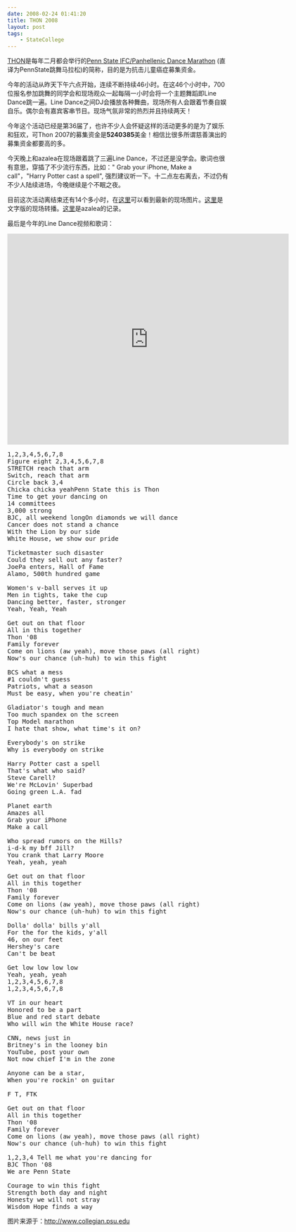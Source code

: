 ```yaml
---
date: 2008-02-24 01:41:20
title: THON 2008
layout: post
tags:
    - StateCollege
---
```

[THON](http://en.wikipedia.org/wiki/Penn_State_Dance_Marathon)是每年二月都会举行的[Penn State IFC/Panhellenic Dance Marathon](http://en.wikipedia.org/wiki/Dance_Marathon) (直译为PennState跳舞马拉松)的简称，目的是为抗击儿童癌症募集资金。

今年的活动从昨天下午六点开始，连续不断持续46小时。在这46个小时中，700位报名参加跳舞的同学会和现场观众一起每隔一小时会将一个主题舞蹈即Line Dance跳一遍。Line Dance之间DJ会播放各种舞曲，现场所有人会跟着节奏自娱自乐。偶尔会有嘉宾客串节目。现场气氛非常的热烈并且持续两天！

今年这个活动已经是第36届了，也许不少人会怀疑这样的活动更多的是为了娱乐和狂欢，可Thon 2007的募集资金是<strong>5240385</strong>美金！相信比很多所谓慈善演出的募集资金都要高的多。

今天晚上和azalea在现场跟着跳了三遍Line Dance，不过还是没学会。歌词也很有意思，穿插了不少流行东西，比如：" Grab your iPhone, Make a call"，"Harry Potter cast a spell", 强烈建议听一下。十二点左右离去，不过仍有不少人陆续进场，今晚继续是个不眠之夜。

目前这次活动离结束还有14个多小时，在<a href="http://www.collegian.psu.edu/archive/news_specials/08thon/photos.aspx">这里</a>可以看到最新的现场图片。<a href="http://www.collegian.psu.edu/blogs/thon/" target="_blank">这里</a>是文字版的现场转播。<a href="http://azaleasays.com/2008/02/24/thonpictures/">这里</a>是azalea的记录。

最后是今年的Line Dance视频和歌词：

<iframe width="640" height="480" src="http://www.youtube.com/embed/JPmZtuLJznY?rel=0" frameborder="0" allowfullscreen></iframe>

<pre>
1,2,3,4,5,6,7,8
Figure eight 2,3,4,5,6,7,8
STRETCH reach that arm
Switch, reach that arm
Circle back 3,4
Chicka chicka yeahPenn State this is Thon
Time to get your dancing on
14 committees
3,000 strong
BJC, all weekend longOn diamonds we will dance
Cancer does not stand a chance
With the Lion by our side
White House, we show our pride

Ticketmaster such disaster
Could they sell out any faster?
JoePa enters, Hall of Fame
Alamo, 500th hundred game

Women's v-ball serves it up
Men in tights, take the cup
Dancing better, faster, stronger
Yeah, Yeah, Yeah

Get out on that floor
All in this together
Thon '08
Family forever
Come on lions (aw yeah), move those paws (all right)
Now's our chance (uh-huh) to win this fight

BCS what a mess
#1 couldn't guess
Patriots, what a season
Must be easy, when you're cheatin'

Gladiator's tough and mean
Too much spandex on the screen
Top Model marathon
I hate that show, what time's it on?

Everybody's on strike
Why is everybody on strike

Harry Potter cast a spell
That's what who said?
Steve Carell?
We're McLovin' Superbad
Going green L.A. fad

Planet earth
Amazes all
Grab your iPhone
Make a call

Who spread rumors on the Hills?
i-d-k my bff Jill?
You crank that Larry Moore
Yeah, yeah, yeah

Get out on that floor
All in this together
Thon '08
Family forever
Come on lions (aw yeah), move those paws (all right)
Now's our chance (uh-huh) to win this fight

Dolla' dolla' bills y'all
For the for the kids, y'all
46, on our feet
Hershey's care
Can't be beat

Get low low low low
Yeah, yeah, yeah
1,2,3,4,5,6,7,8
1,2,3,4,5,6,7,8

VT in our heart
Honored to be a part
Blue and red start debate
Who will win the White House race?

CNN, news just in
Britney's in the looney bin
YouTube, post your own
Not now chief I'm in the zone

Anyone can be a star,
When you're rockin' on guitar

F T, FTK

Get out on that floor
All in this together
Thon '08
Family forever
Come on lions (aw yeah), move those paws (all right)
Now's our chance (uh-huh) to win this fight

1,2,3,4 Tell me what you're dancing for
BJC Thon '08
We are Penn State

Courage to win this fight
Strength both day and night
Honesty we will not stray
Wisdom Hope finds a way
</pre>

图片来源于：<a href="http://www.collegian.psu.edu">http://www.collegian.psu.edu</a>
